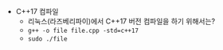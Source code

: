 - C++17 컴파일
	- 리눅스(라즈베리파이)에서 C++17 버전 컴파일을 하기 위해서는?
	- ```g++ -o file file.cpp -std=c++17```
	- ```sudo ./file```
